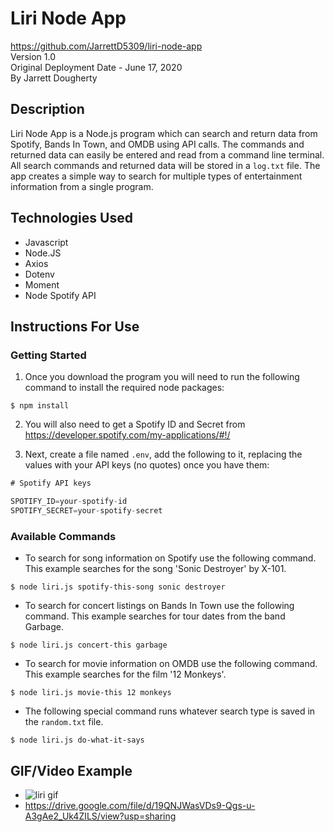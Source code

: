 # Liri Node App
<https://github.com/JarrettD5309/liri-node-app> \
Version 1.0 \
Original Deployment Date - June 17, 2020\
By Jarrett Dougherty

## Description
Liri Node App is a Node.js program which can search and return data from Spotify, Bands In Town, and OMDB using API calls. The commands and returned data can easily be entered and read from a command line terminal. All search commands and returned data will be stored in a `log.txt` file. The app creates a simple way to search for multiple types of entertainment information from a single program.

## Technologies Used
* Javascript
* Node.JS
* Axios
* Dotenv
* Moment
* Node Spotify API

## Instructions For Use
### Getting Started
1. Once you download the program you will need to run the following command to install the required node packages:

```console
$ npm install
```

2. You will also need to get a Spotify ID and Secret from <https://developer.spotify.com/my-applications/#!/>

3. Next, create a file named `.env`, add the following to it, replacing the values with your API keys (no quotes) once you have them:

```js
# Spotify API keys

SPOTIFY_ID=your-spotify-id
SPOTIFY_SECRET=your-spotify-secret

```

### Available Commands
* To search for song information on Spotify use the following command. This example searches for the song 'Sonic Destroyer' by X-101.

```console
$ node liri.js spotify-this-song sonic destroyer
```

* To search for concert listings on Bands In Town use the following command. This example searches for tour dates from the band Garbage.

```console
$ node liri.js concert-this garbage
```

* To search for movie information on OMDB use the following command. This example searches for the film '12 Monkeys'.

```console
$ node liri.js movie-this 12 monkeys
```

* The following special command runs whatever search type is saved in the `random.txt` file.

```console
$ node liri.js do-what-it-says
```

## GIF/Video Example
* ![liri gif](liri-node.gif)
* <https://drive.google.com/file/d/19QNJWasVDs9-Qgs-u-A3gAe2_Uk4ZILS/view?usp=sharing>